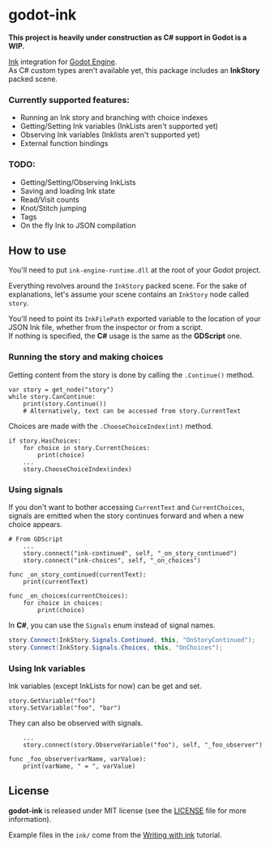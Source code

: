 # godot-ink

**This project is heavily under construction as C# support in Godot is a WIP.**

[Ink](https://github.com/inkle/ink) integration for [Godot Engine](https://github.com/godotengine/godot).  
As C# custom types aren't available yet, this package includes an **InkStory** packed scene.

### Currently supported features:
* Running an Ink story and branching with choice indexes
* Getting/Setting Ink variables (InkLists aren't supported yet)
* Observing Ink variables (Inklists aren't supported yet)
* External function bindings

### TODO:
* Getting/Setting/Observing InkLists
* Saving and loading Ink state
* Read/Visit counts
* Knot/Stitch jumping
* Tags
* On the fly Ink to JSON compilation 

## How to use

You'll need to put `ink-engine-runtime.dll` at the root of your Godot project.

Everything revolves around the `InkStory` packed scene. For the sake of explanations, let's assume your scene contains an `InkStory` node called `story`.

You'll need to point its `InkFilePath` exported variable to the location of your JSON Ink file, whether from the inspector or from a script.  
If nothing is specified, the **C#** usage is the same as the **GDScript** one.

### Running the story and making choices

Getting content from the story is done by calling the `.Continue()` method.
```GDScript
var story = get_node("story")
while story.CanContinue:
    print(story.Continue())
    # Alternatively, text can be accessed from story.CurrentText
```

Choices are made with the `.ChooseChoiceIndex(int)` method.
```GDScript
if story.HasChoices:
    for choice in story.CurrentChoices:
        print(choice)
    ...
    story.ChooseChoiceIndex(index)
```

### Using signals

If you don't want to bother accessing `CurrentText` and `CurrentChoices`, signals are emitted when the story continues forward and when a new choice appears.

```GDScript
# From GDScript
    ...
    story.connect("ink-continued", self, "_on_story_continued")
    story.connect("ink-choices", self, "_on_choices")

func _on_story_continued(currentText):
    print(currentText)

func _on_choices(currentChoices):
    for choice in choices:
        print(choice)
```

In **C#**, you can use the `Signals` enum instead of signal names.

```C#
story.Connect(InkStory.Signals.Continued, this, "OnStoryContinued");
story.Connect(InkStory.Signals.Choices, this, "OnChoices");
```


### Using Ink variables

Ink variables (except InkLists for now) can be get and set.

```GDScript
story.GetVariable("foo")
story.SetVariable("foo", "bar")
```

They can also be observed with signals.

```GDScript
    ...
    story.connect(story.ObserveVariable("foo"), self, "_foo_observer")

func _foo_observer(varName, varValue):
    print(varName, " = ", varValue)
```


## License

**godot-ink** is released under MIT license (see the [LICENSE](/LICENSE) file for more information).

Example files in the `ink/` come from the [Writing with ink](https://github.com/inkle/ink/blob/master/Documentation/WritingWithInk.md) tutorial.

